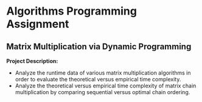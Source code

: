 # Algorithms Programming Assignment

## Matrix Multiplication via Dynamic Programming

**Project Description:**
* Analyze the runtime data of various matrix multiplication algorithms in order to evaluate the theoretical versus empirical time complexity.
* Analyze the theoretical versus empirical time complexity of matrix chain multiplication by comparing sequential versus optimal chain ordering.

